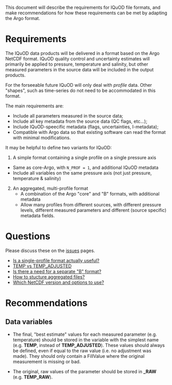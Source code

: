 This document will describe the requirements for IQuOD file formats, and make recommendations for how these requirements can be met by adapting the Argo format.


# Requirements

The IQuOD data products will be delivered in a format based on the Argo NetCDF format. IQuOD quality control and uncertainty estimates will primarily be applied to pressure, temperature and salinity, but other measured parameters in the source data will be included in the output products.

For the forseeable future IQuOD will only deal with _profile_ data. Other "shapes", such as time-series do not need to be accommodated in this format.

The main requirements are:
* Include all parameters measured in the source data;
* Include all key metadata from the source data (QC flags, etc...);
* Include IQuOD-speecific metadata (flags, uncertainties, I-metadata);
* Compatible with Argo data so that existing software can read the format with minimal modifications.

It may be helpful to define two variants for IQuOD:

1. A simple format containing a single profile on a single pressure axis
  - Same as core-Argo, with `N_PROF = 1`, and additional IQuOD metadata
  - Include all variables on the same pressure axis (not just pressure, temperature & salinity)

2. An aggregated, multi-profile format
   - A combination of the Argo "core" and "B" formats, with additional metadata
   - Allow many profiles from different sources, with different pressure levels, different measured parameters and different (source specific) metadata fields.


# Questions
Please discuss these on the [issues](https://github.com/IQuOD/Formats/issues) pages.
* [Is a single-profile format actually useful?](https://github.com/IQuOD/Formats/issues/1)
* [TEMP vs TEMP_ADJUSTED](https://github.com/IQuOD/Formats/issues/2)
* [Is there a need for a separate "B" format?](https://github.com/IQuOD/Formats/issues/3)
* [How to stucture aggregated files?](https://github.com/IQuOD/Formats/issues/4)
* [Which NetCDF version and options to use?](https://github.com/IQuOD/Formats/issues/5)


# Recommendations

## Data variables

* The final, "best estimate" values for each measured parameter (e.g. temperature) should be stored in the variable with the simplest name (e.g. **TEMP**, instead of **TEMP_ADJUSTED**). These values should always be defined, even if equal to the raw value (i.e. no adjustment was made). They should only contain a FillValue where the original measurement is missing or bad.

* The original, raw values of the parameter should be stored in **<PARAM>_RAW** (e.g. **TEMP_RAW**).

